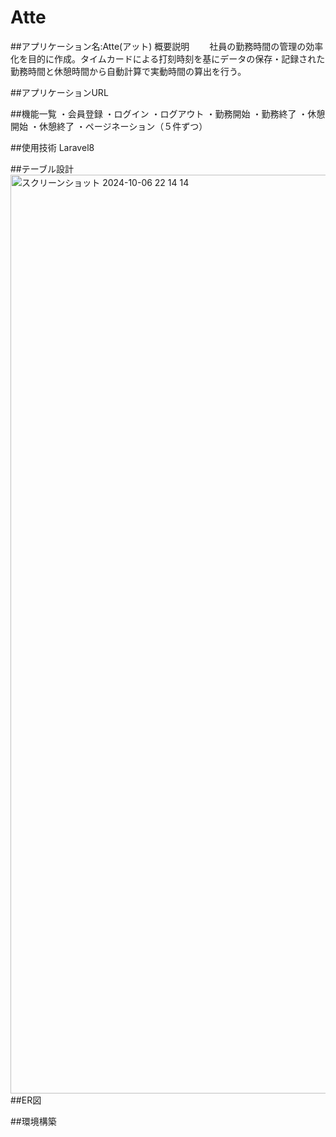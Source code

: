 # Atte

##アプリケーション名:Atte(アット)
概要説明
　　社員の勤務時間の管理の効率化を目的に作成。タイムカードによる打刻時刻を基にデータの保存・記録された勤務時間と休憩時間から自動計算で実動時間の算出を行う。

##アプリケーションURL

##機能一覧
・会員登録
・ログイン
・ログアウト
・勤務開始
・勤務終了
・休憩開始
・休憩終了
・ページネーション（５件ずつ）

##使用技術
Laravel8

##テーブル設計
<img width="1470" alt="スクリーンショット 2024-10-06 22 14 14" src="https://github.com/user-attachments/assets/56fd555f-78b0-4859-bf54-8abf52b2ed8b">
##ER図

##環境構築
